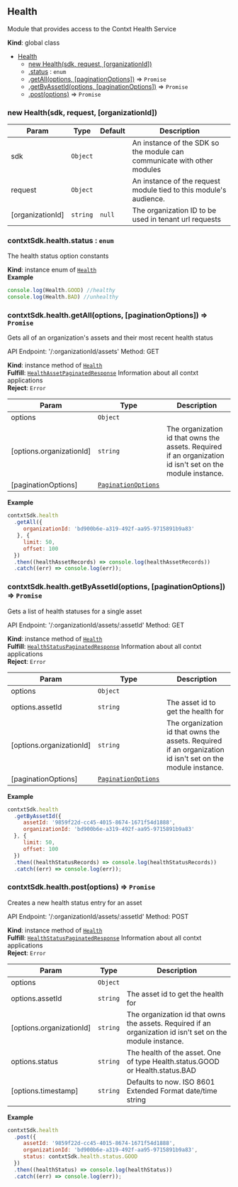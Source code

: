 <a name="Health"></a>

## Health
Module that provides access to the Contxt Health Service

**Kind**: global class  

* [Health](#Health)
    * [new Health(sdk, request, [organizationId])](#new_Health_new)
    * [.status](#Health+status) : <code>enum</code>
    * [.getAll(options, [paginationOptions])](#Health+getAll) ⇒ <code>Promise</code>
    * [.getByAssetId(options, [paginationOptions])](#Health+getByAssetId) ⇒ <code>Promise</code>
    * [.post(options)](#Health+post) ⇒ <code>Promise</code>

<a name="new_Health_new"></a>

### new Health(sdk, request, [organizationId])

| Param | Type | Default | Description |
| --- | --- | --- | --- |
| sdk | <code>Object</code> |  | An instance of the SDK so the module can communicate with other modules |
| request | <code>Object</code> |  | An instance of the request module tied to this module's audience. |
| [organizationId] | <code>string</code> | <code>null</code> | The organization ID to be used in tenant url requests |

<a name="Health+status"></a>

### contxtSdk.health.status : <code>enum</code>
The health status option constants

**Kind**: instance enum of [<code>Health</code>](#Health)  
**Example**  
```js
console.log(Health.GOOD) //healthy
console.log(Health.BAD) //unhealthy
```
<a name="Health+getAll"></a>

### contxtSdk.health.getAll(options, [paginationOptions]) ⇒ <code>Promise</code>
Gets all of an organization's assets and their most recent health status

API Endpoint: '/:organizationId/assets'
Method: GET

**Kind**: instance method of [<code>Health</code>](#Health)  
**Fulfill**: [<code>HealthAssetPaginatedResponse</code>](./Typedefs.md#HealthAssetPaginatedResponse) Information about all contxt applications  
**Reject**: <code>Error</code>  

| Param | Type | Description |
| --- | --- | --- |
| options | <code>Object</code> |  |
| [options.organizationId] | <code>string</code> | The organization id that owns the assets. Required if an organization id isn't set on the module instance. |
| [paginationOptions] | [<code>PaginationOptions</code>](./Typedefs.md#PaginationOptions) |  |

**Example**  
```js
contxtSdk.health
  .getAll({
     organizationId: 'bd900b6e-a319-492f-aa95-9715891b9a83'
   }, {
     limit: 50,
     offset: 100
  })
  .then((healthAssetRecords) => console.log(healthAssetRecords))
  .catch((err) => console.log(err));
```
<a name="Health+getByAssetId"></a>

### contxtSdk.health.getByAssetId(options, [paginationOptions]) ⇒ <code>Promise</code>
Gets a list of health statuses for a single asset

API Endpoint: '/:organizationId/assets/:assetId'
Method: GET

**Kind**: instance method of [<code>Health</code>](#Health)  
**Fulfill**: [<code>HealthStatusPaginatedResponse</code>](./Typedefs.md#HealthStatusPaginatedResponse) Information about all contxt applications  
**Reject**: <code>Error</code>  

| Param | Type | Description |
| --- | --- | --- |
| options | <code>Object</code> |  |
| options.assetId | <code>string</code> | The asset id to get the health for |
| [options.organizationId] | <code>string</code> | The organization id that owns the assets. Required if an organization id isn't set on the module instance. |
| [paginationOptions] | [<code>PaginationOptions</code>](./Typedefs.md#PaginationOptions) |  |

**Example**  
```js
contxtSdk.health
  .getByAssetId({
     assetId: '9859f22d-cc45-4015-8674-1671f54d1888',
     organizationId: 'bd900b6e-a319-492f-aa95-9715891b9a83'
  }, {
     limit: 50,
     offset: 100
  })
  .then((healthStatusRecords) => console.log(healthStatusRecords))
  .catch((err) => console.log(err));
```
<a name="Health+post"></a>

### contxtSdk.health.post(options) ⇒ <code>Promise</code>
Creates a new health status entry for an asset

API Endpoint: '/:organizationId/assets/:assetId'
Method: POST

**Kind**: instance method of [<code>Health</code>](#Health)  
**Fulfill**: [<code>HealthStatusPaginatedResponse</code>](./Typedefs.md#HealthStatusPaginatedResponse) Information about all contxt applications  
**Reject**: <code>Error</code>  

| Param | Type | Description |
| --- | --- | --- |
| options | <code>Object</code> |  |
| options.assetId | <code>string</code> | The asset id to get the health for |
| [options.organizationId] | <code>string</code> | The organization id that owns the assets. Required if an organization id isn't set on the module instance. |
| options.status | <code>string</code> | The health of the asset. One of type Health.status.GOOD or Health.status.BAD |
| [options.timestamp] | <code>string</code> | Defaults to now. ISO 8601 Extended Format date/time string |

**Example**  
```js
contxtSdk.health
  .post({
     assetId: '9859f22d-cc45-4015-8674-1671f54d1888',
     organizationId: 'bd900b6e-a319-492f-aa95-9715891b9a83',
     status: contxtSdk.health.status.GOOD
  })
  .then((healthStatus) => console.log(healthStatus))
  .catch((err) => console.log(err));
```
